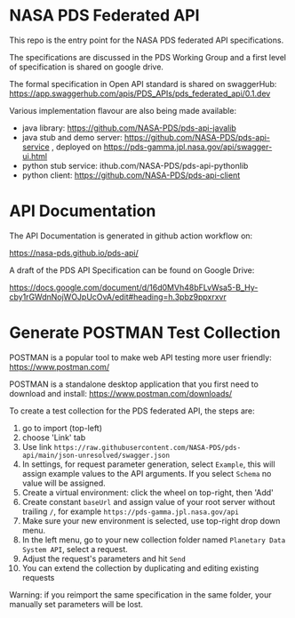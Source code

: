 # NASA PDS Federated API
This repo is the entry point for the NASA PDS federated API specifications.

The specifications are discussed in the PDS Working Group and a first level of specification is shared on google drive.

The formal specification in Open API standard is shared on swaggerHub: https://app.swaggerhub.com/apis/PDS_APIs/pds_federated_api/0.1.dev

Various implementation flavour are also being made available:
- java library: https://github.com/NASA-PDS/pds-api-javalib
- java stub and demo server: https://github.com/NASA-PDS/pds-api-service , deployed on https://pds-gamma.jpl.nasa.gov/api/swagger-ui.html
- python stub service: ithub.com/NASA-PDS/pds-api-pythonlib
- python client: https://github.com/NASA-PDS/pds-api-client

# API Documentation 

The API Documentation is generated in github action workflow on:

https://nasa-pds.github.io/pds-api/

A draft of the PDS API Specification can be found on Google Drive:

https://docs.google.com/document/d/16d0MVh48bFLvWsa5-B_Hy-cby1rGWdnNojWOJpUcOvA/edit#heading=h.3pbz9ppxrxvr 


# Generate POSTMAN Test Collection

POSTMAN is a popular tool to make web API testing more user friendly: https://www.postman.com/

POSTMAN is a standalone desktop application that you first need to download and install: https://www.postman.com/downloads/

To create a test collection for the PDS federated API, the steps are:

  1. go to import (top-left)
  2. choose 'Link' tab
  3. Use link `https://raw.githubusercontent.com/NASA-PDS/pds-api/main/json-unresolved/swagger.json`
  4. In settings, for request parameter generation, select `Example`, this will assign example values to the API arguments. If you select `Schema` no value will be assigned.
  5. Create a virtual environment: click the wheel on top-right, then 'Add'
  6. Create constant `baseUrl` and assign value of your root server without trailing `/`, for example `https://pds-gamma.jpl.nasa.gov/api`
  7. Make sure your new environment is selected, use top-right drop down menu.
  8. In the left menu, go to your new collection folder named `Planetary Data System API`, select a request.
  9. Adjust the request's parameters and hit `Send`
  10. You can extend the collection by duplicating and editing existing requests
 

Warning: if you reimport the same specification in the same folder, your manually set parameters will be lost.









